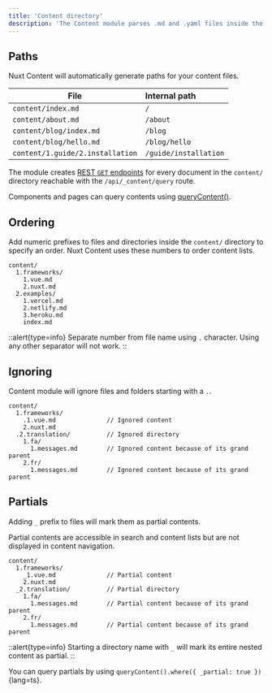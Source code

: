```yaml
---
title: 'Content directory'
description: 'The Content module parses .md and .yaml files inside the content/ directory and provides paths according to the directory structure.'
---
```


## Paths

Nuxt Content will automatically generate paths for your content files.

| File | Internal path |
| ----------------- | :-------- |
| `content/index.md` | `/` |
| `content/about.md` | `/about` |
| `content/blog/index.md` | `/blog` |
| `content/blog/hello.md` | `/blog/hello` |
| `content/1.guide/2.installation` | `/guide/installation` |


The module creates [REST `GET` endpoints](/guide/displaying/querying#API) for every document in the `content/` directory reachable with the `/api/_content/query` route.

Components and pages can query contents using [queryContent()](/guide/displaying/querying).

## Ordering

Add numeric prefixes to files and directories inside the `content/` directory to specify an order.
Nuxt Content uses these numbers to order content lists.

```[Directory structure]
content/
  1.frameworks/
    1.vue.md
    2.nuxt.md
  2.examples/
    1.vercel.md
    2.netlify.md
    3.heroku.md
    index.md
```

::alert{type=info}
Separate number from file name using `.` character. Using any other separator will not work.
::

## Ignoring

Content module will ignore files and folders starting with a `.`.

```[Directory structure]
content/
  1.frameworks/
    .1.vue.md              // Ignored content
    2.nuxt.md
  .2.translation/          // Ignored directory
    1.fa/
      1.messages.md        // Ignored content because of its grand parent
    2.fr/
      1.messages.md        // Ignored content because of its grand parent
```

## Partials

Adding `_` prefix to files will mark them as partial contents.

Partial contents are accessible in search and content lists but are not displayed in content navigation.

```[Directory structure]
content/
  1.frameworks/
    _1.vue.md              // Partial content
    2.nuxt.md
  _2.translation/          // Partial directory
    1.fa/
      1.messages.md        // Partial content because of its grand parent
    2.fr/
      1.messages.md        // Partial content because of its grand parent
```

::alert{type=info}
Starting a directory name with `_` will mark its entire nested content as partial.
::

You can query partials by using `queryContent().where({ _partial: true })`{lang=ts}.
